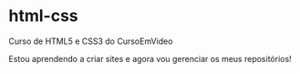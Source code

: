 # html-css
Curso de HTML5 e CSS3 do CursoEmVideo

Estou aprendendo a criar sites e agora vou gerenciar os meus repositórios!